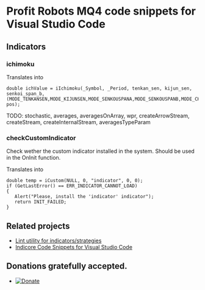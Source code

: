# Profit Robots MQ4 code snippets for Visual Studio Code

## Indicators

### ichimoku

Translates into

    double ichValue = iIchimoku(_Symbol, _Period, tenkan_sen, kijun_sen, senkoi_span_b, (MODE_TENKANSEN,MODE_KIJUNSEN,MODE_SENKOUSPANA,MODE_SENKOUSPANB,MODE_CHIKOUSPAN), pos);

TODO: stochastic, averages, averagesOnArray, wpr, createArrowStream, createStream, createInternalStream, averagesTypeParam

### checkCustomIndicator

Check wether the custom indicator installed in the system. Should be used in the OnInit function.

Translates into

    double temp = iCustom(NULL, 0, "indicator", 0, 0);
    if (GetLastError() == ERR_INDICATOR_CANNOT_LOAD)
    {
       Alert("Please, install the 'indicator' indicator");
       return INIT_FAILED;
    }

## Related projects

* [Lint utility for indicators/strategies](https://github.com/sibvic/fxlint)
* [Indicore Code Snippets for Visual Studio Code](https://github.com/sibvic/vsc-indicore)

## Donations gratefully accepted.

* [![Donate](https://img.shields.io/badge/Donate-PayPal-green.svg)](https://paypal.me/sibvic)